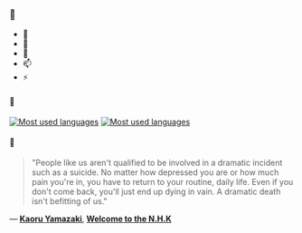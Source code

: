 ### 👋

- 🔭
- 🌱
- 💬
- 📫
- ⚡

#### 🧏

[![Most used languages](https://github-readme-stats-aynah.vercel.app/api/top-langs/?username=aynh&theme=solarized-dark&langs_count=6&layout=compact&hide_title=true)](https://github.com/anuraghazra/github-readme-stats#gh-dark-mode-only)
[![Most used languages](https://github-readme-stats-aynah.vercel.app/api/top-langs/?username=aynh&theme=solarized-light&langs_count=6&layout=compact&hide_title=true)](https://github.com/anuraghazra/github-readme-stats#gh-light-mode-only)

#### 💬

> "People like us aren't qualified to be involved in a dramatic incident such as a suicide. No matter how depressed you are or how much pain you're in, you have to return to your routine, daily life. Even if you don't come back, you'll just end up dying in vain. A dramatic death isn't befitting of us."

&mdash; [**Kaoru Yamazaki**](https://myanimelist.net/character.php?q=Kaoru%20Yamazaki&cat=character), [**Welcome to the N.H.K**](https://myanimelist.net/search/all?q=Welcome%20to%20the%20N.H.K&cat=all)
